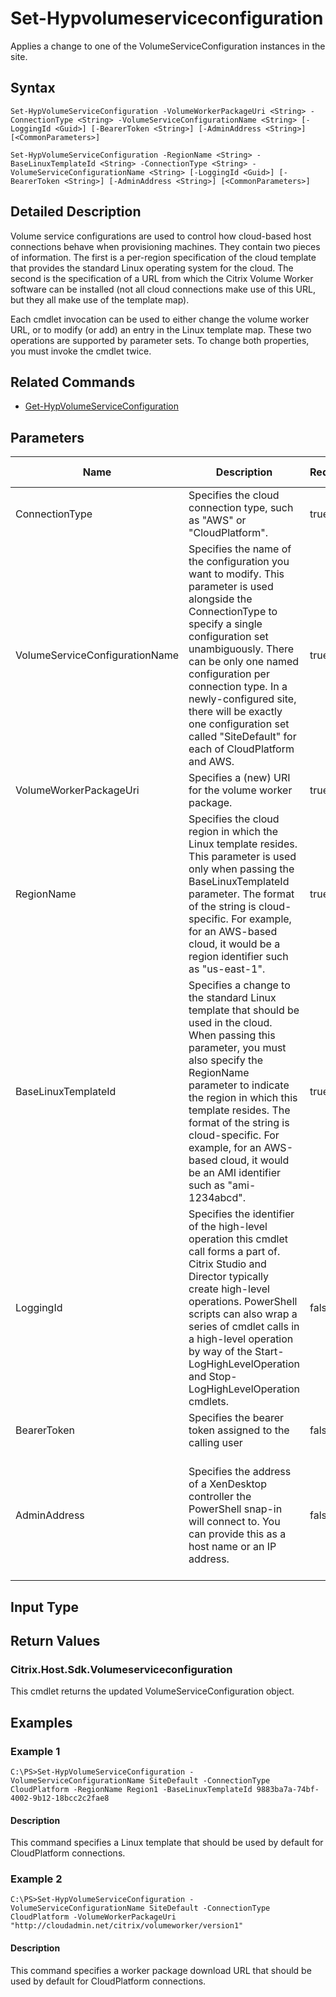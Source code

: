 ﻿
# Set-Hypvolumeserviceconfiguration
Applies a change to one of the VolumeServiceConfiguration instances in the site.
## Syntax
```
Set-HypVolumeServiceConfiguration -VolumeWorkerPackageUri <String> -ConnectionType <String> -VolumeServiceConfigurationName <String> [-LoggingId <Guid>] [-BearerToken <String>] [-AdminAddress <String>] [<CommonParameters>]

Set-HypVolumeServiceConfiguration -RegionName <String> -BaseLinuxTemplateId <String> -ConnectionType <String> -VolumeServiceConfigurationName <String> [-LoggingId <Guid>] [-BearerToken <String>] [-AdminAddress <String>] [<CommonParameters>]
```
## Detailed Description
Volume service configurations are used to control how cloud-based host connections behave when provisioning machines. They contain two pieces of information. The first is a per-region specification of the cloud template that provides the standard Linux operating system for the cloud. The second is the specification of a URL from which the Citrix Volume Worker software can be installed (not all cloud connections make use of this URL, but they all make use of the template map).

Each cmdlet invocation can be used to either change the volume worker URL, or to modify (or add) an entry in the Linux template map. These two operations are supported by parameter sets. To change both properties, you must invoke the cmdlet twice.


## Related Commands

* [Get-HypVolumeServiceConfiguration](../Get-HypVolumeServiceConfiguration/)
## Parameters
| Name   | Description | Required? | Pipeline Input | Default Value |
| --- | --- | --- | --- | --- |
| ConnectionType | Specifies the cloud connection type, such as "AWS" or "CloudPlatform". | true | false |  |
| VolumeServiceConfigurationName | Specifies the name of the configuration you want to modify. This parameter is used alongside the ConnectionType to specify a single configuration set unambiguously. There can be only one named configuration per connection type. In a newly-configured site, there will be exactly one configuration set called "SiteDefault" for each of CloudPlatform and AWS. | true | false |  |
| VolumeWorkerPackageUri | Specifies a (new) URI for the volume worker package. | true | false |  |
| RegionName | Specifies the cloud region in which the Linux template resides. This parameter is used only when passing the BaseLinuxTemplateId parameter. The format of the string is cloud-specific. For example, for an AWS-based cloud, it would be a region identifier such as "us-east-1". | true | false |  |
| BaseLinuxTemplateId | Specifies a change to the standard Linux template that should be used in the cloud. When passing this parameter, you must also specify the RegionName parameter to indicate the region in which this template resides. The format of the string is cloud-specific. For example, for an AWS-based cloud, it would be an AMI identifier such as "ami-1234abcd". | true | false |  |
| LoggingId | Specifies the identifier of the high-level operation this cmdlet call forms a part of. Citrix Studio and Director typically create high-level operations. PowerShell scripts can also wrap a series of cmdlet calls in a high-level operation by way of the Start-LogHighLevelOperation and Stop-LogHighLevelOperation cmdlets. | false | false |  |
| BearerToken | Specifies the bearer token assigned to the calling user | false | false |  |
| AdminAddress | Specifies the address of a XenDesktop controller the PowerShell snap-in will connect to. You can provide this as a host name or an IP address. | false | false | Localhost. Once a value is provided by any cmdlet, this value becomes the default. |

## Input Type

### 

## Return Values

### Citrix.Host.Sdk.Volumeserviceconfiguration
This cmdlet returns the updated VolumeServiceConfiguration object.
## Examples

### Example 1
```
C:\PS>Set-HypVolumeServiceConfiguration -VolumeServiceConfigurationName SiteDefault -ConnectionType CloudPlatform -RegionName Region1 -BaseLinuxTemplateId 9883ba7a-74bf-4002-9b12-18bcc2c2fae8
```
#### Description
This command specifies a Linux template that should be used by default for CloudPlatform connections.
### Example 2
```
C:\PS>Set-HypVolumeServiceConfiguration -VolumeServiceConfigurationName SiteDefault -ConnectionType CloudPlatform -VolumeWorkerPackageUri "http://cloudadmin.net/citrix/volumeworker/version1"
```
#### Description
This command specifies a worker package download URL that should be used by default for CloudPlatform connections.
